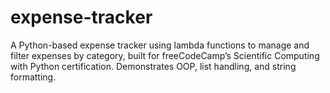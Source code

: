 # expense-tracker
A Python-based expense tracker using lambda functions to manage and filter expenses by category, built for freeCodeCamp’s Scientific Computing with Python certification. Demonstrates OOP, list handling, and string formatting.
